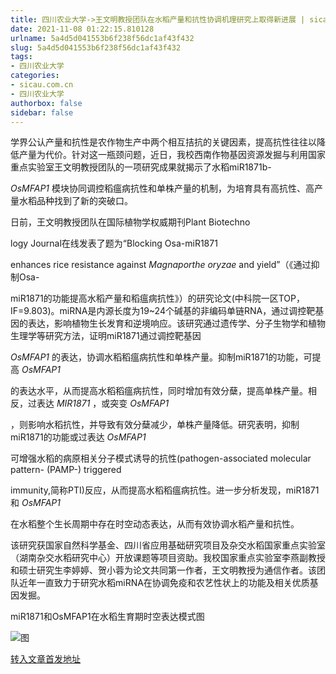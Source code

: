 ```yaml
---
title: 四川农业大学->王文明教授团队在水稻产量和抗性协调机理研究上取得新进展 | sicau.com.cn
date: 2021-11-08 01:22:15.810128
urlname: 5a4d5d041553b6f238f56dc1af43f432
slug: 5a4d5d041553b6f238f56dc1af43f432
tags: 
- 四川农业大学
categories:
- sicau.com.cn
- 四川农业大学
authorbox: false
sidebar: false
---
```

学界公认产量和抗性是农作物生产中两个相互拮抗的关键因素，提高抗性往往以降低产量为代价。针对这一瓶颈问题，近日，我校西南作物基因资源发掘与利用国家重点实验室王文明教授团队的一项研究成果就揭示了水稻miR1871b-

_OsMFAP1_ 模块协同调控稻瘟病抗性和单株产量的机制，为培育具有高抗性、高产量水稻品种找到了新的突破口。

日前，王文明教授团队在国际植物学权威期刊Plant Biotechno
<!--more-->
logy Journal在线发表了题为“Blocking Osa-miR1871

enhances rice resistance against _Magnaporthe oryzae_ and yield”（《通过抑制Osa-

miR1871的功能提高水稻产量和稻瘟病抗性》）的研究论文(中科院一区TOP，IF=9.803)。miRNA是内源长度为19~24个碱基的非编码单链RNA，通过调控靶基因的表达，影响植物生长发育和逆境响应。该研究通过遗传学、分子生物学和植物生理学等研究方法，证明miR1871通过调控靶基因

_OsMFAP1_ 的表达，协调水稻稻瘟病抗性和单株产量。抑制miR1871的功能，可提高 _OsMFAP1_

的表达水平，从而提高水稻稻瘟病抗性，同时增加有效分蘖，提高单株产量。相反，过表达 _MIR1871_ ，或突变 _OsMFAP1_

，则影响水稻抗性，并导致有效分蘖减少，单株产量降低。研究表明，抑制miR1871的功能或过表达 _OsMFAP1_

可增强水稻的病原相关分子模式诱导的抗性(pathogen-associated molecular pattern- (PAMP-) triggered

immunity,简称PTI)反应，从而提高水稻稻瘟病抗性。进一步分析发现，miR1871和 _OsMFAP1_

在水稻整个生长周期中存在时空动态表达，从而有效协调水稻产量和抗性。

该研究获国家自然科学基金、四川省应用基础研究项目及杂交水稻国家重点实验室（湖南杂交水稻研究中心）开放课题等项目资助。我校国家重点实验室李燕副教授和硕士研究生李婷婷、贺小蓉为论文共同第一作者，王文明教授为通信作者。该团队近年一直致力于研究水稻miRNA在协调免疫和农艺性状上的功能及相关优质基因发掘。

miR1871和OsMFAP1在水稻生育期时空表达模式图

![图](https://news.sicau.edu.cn/__local/8/45/EB/60CEECC876790DA6786775E07CC_728031BA_21733.jpg)

[转入文章首发地址](https://news.sicau.edu.cn/info/1078/65327.htm)